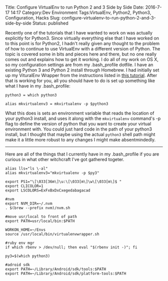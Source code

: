 Title: Configure VirtualEnv to run Python 2 and 3 Side by Side
Date: 2016-7-17 14:17
Category:Dev Environment
Tags:VirtualEnv, Python2, Python3, Configuration, Hacks
Slug: configure-virtualenv-to-run-python-2-and-3-side-by-side
Status: published


Recently one of the tutorials that I have wanted to work on was actually explicitly for Python3. Since virtually everything else that I have worked on to this point is for Python2, I hadn't really given any thought to the problem of how to continue to use VirtualEnv with a different version of Python. The topic is covered some in bits and pieces here and there, but no one really comes out and explains how to get it working. I do all of my work on OS X, so my configuration settings are from my .bash_profile dotfile. I have an existing Python 3 and Python 2 install through Homebrew. I had initially set up my VituralEnv Wrapper from the instructions listed in [this tutorial](http://newcoder.io/begin/setup-your-machine/). After that is working for you, all you should have to do is set up something like what I have in my .bash_profile:

```
python3 = which python3

alias mkvirtualenv3 = mkvirtualenv -p $python3
```
What this does is sets an environment variable that reads the location of your python3 install, and uses it along with the `mkvirtualenv` command's -p flag to define the version of python that you want to create your virtual environment with. You could just hard code in the path of your python3 install, but I thought that maybe using the actual `python3` shell path might make it a little more robust to any changes I might make absentmindedly.

---

Here are all of the things that I currently have in my .bash_profile if you are curious in what other witchcraft I've got gathered togeter.

```
alias lls="ls \-al"
alias mkvirtualenv3="mkvirtualenv -p $py3"

export PS1="\[\033[36m\]\u:\[\033[m\]\w\[\033[m\]$ "
export CLICOLOR=1
export LSCOLORS=ExFxBxDxCxegedabagacad

#nvm
export NVM_DIR=~/.nvm
. $(brew --prefix nvm)/nvm.sh

#move usr/local to front of path
export PATH=usr/local/bin:$PATH

WORKON_HOME=~/Envs
source /usr/local/bin/virtualenvwrapper.sh

#ruby env mgr
if which rbenv > /dev/null; then eval "$(rbenv init -)"; fi

py3=$(which python3)

#adroid sdk
export PATH=~/Library/Android/sdk/tools:$PATH
export PATH=~/Library/Android/sdk/platform-tools:$PATH
```
